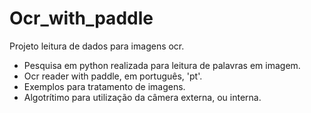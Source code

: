# Ocr_with_paddle
Projeto leitura de dados para imagens ocr.
- Pesquisa em python realizada para leitura de palavras em imagem.
- Ocr reader with paddle, em português, 'pt'.
- Exemplos para tratamento de imagens.
- Algotrítimo para utilização da câmera externa, ou interna. 
